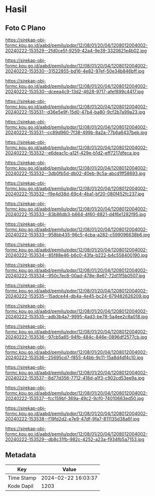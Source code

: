 # Hasil

## Foto C Plano

https://sirekap-obj-formc.kpu.go.id/aabd/pemilu/pdpr/12/08/01/20/04/1208012004002-20240222-153529--2fd0ce5f-9259-42a4-9e39-3320621e4b02.jpg

https://sirekap-obj-formc.kpu.go.id/aabd/pemilu/pdpr/12/08/01/20/04/1208012004002-20240222-153530--31522855-bd16-4e82-97ef-50e34b846bff.jpg

https://sirekap-obj-formc.kpu.go.id/aabd/pemilu/pdpr/12/08/01/20/04/1208012004002-20240222-153530--dceea4c9-13d2-4628-9717-afef899c4417.jpg

https://sirekap-obj-formc.kpu.go.id/aabd/pemilu/pdpr/12/08/01/20/04/1208012004002-20240222-153531--d36e5e9f-15d0-47b4-ba80-9cf2b7a99a23.jpg

https://sirekap-obj-formc.kpu.go.id/aabd/pemilu/pdpr/12/08/01/20/04/1208012004002-20240222-153531--cc89d960-7f38-499b-8a2a-77b6a6437beb.jpg

https://sirekap-obj-formc.kpu.go.id/aabd/pemilu/pdpr/12/08/01/20/04/1208012004002-20240222-153532--e6deac1c-a12f-429e-b1d2-eff7217dfeca.jpg

https://sirekap-obj-formc.kpu.go.id/aabd/pemilu/pdpr/12/08/01/20/04/1208012004002-20240222-153532--3db0fb5d-db02-40eb-9c5a-abcd1ff58693.jpg

https://sirekap-obj-formc.kpu.go.id/aabd/pemilu/pdpr/12/08/01/20/04/1208012004002-20240222-153532--f9e4d38d-69c4-4ba1-bf20-080f452fc237.jpg

https://sirekap-obj-formc.kpu.go.id/aabd/pemilu/pdpr/12/08/01/20/04/1208012004002-20240222-153533--83b86db3-b664-4f60-8821-d4f6e1282f95.jpg

https://sirekap-obj-formc.kpu.go.id/aabd/pemilu/pdpr/12/08/01/20/04/1208012004002-20240222-153533--958bb435-96c5-4cba-a282-c599096638b6.jpg

https://sirekap-obj-formc.kpu.go.id/aabd/pemilu/pdpr/12/08/01/20/04/1208012004002-20240222-153534--85f88e46-b6c0-43fa-b222-b4c558400190.jpg

https://sirekap-obj-formc.kpu.go.id/aabd/pemilu/pdpr/12/08/01/20/04/1208012004002-20240222-153534--950c7ec8-00ad-478e-8e67-72d11f5b0507.jpg

https://sirekap-obj-formc.kpu.go.id/aabd/pemilu/pdpr/12/08/01/20/04/1208012004002-20240222-153535--15adce44-db4a-4e45-bc24-679482626209.jpg

https://sirekap-obj-formc.kpu.go.id/aabd/pemilu/pdpr/12/08/01/20/04/1208012004002-20240222-153535--adb3b4a7-9995-4ad3-be78-5a4ee2c8a018.jpg

https://sirekap-obj-formc.kpu.go.id/aabd/pemilu/pdpr/12/08/01/20/04/1208012004002-20240222-153536--97cb5a65-94fb-484c-846e-0896df2577cb.jpg

https://sirekap-obj-formc.kpu.go.id/aabd/pemilu/pdpr/12/08/01/20/04/1208012004002-20240222-153536--25695cd7-f855-44bb-9c11-15a8d4df4c10.jpg

https://sirekap-obj-formc.kpu.go.id/aabd/pemilu/pdpr/12/08/01/20/04/1208012004002-20240222-153537--8d77d356-7712-418d-a1f3-c902cd53ee9a.jpg

https://sirekap-obj-formc.kpu.go.id/aabd/pemilu/pdpr/12/08/01/20/04/1208012004002-20240222-153537--fcc159bf-369a-49c2-9cf0-74010663ed50.jpg

https://sirekap-obj-formc.kpu.go.id/aabd/pemilu/pdpr/12/08/01/20/04/1208012004002-20240222-153538--f19fd2d2-e7e9-47df-9fa7-811135d38a6f.jpg

https://sirekap-obj-formc.kpu.go.id/aabd/pemilu/pdpr/12/08/01/20/04/1208012004002-20240222-153529--db8c31fb-982c-4252-a23a-f934fb5a7153.jpg


## Metadata

| Key        | Value               |
| ---------- | ------------------- |
| Time Stamp | 2024-02-22 16:03:37 |
| Kode Dapil | 1203                |



